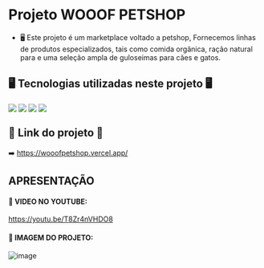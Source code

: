 # Projeto WOOOF PETSHOP

- 🖥️ Este projeto é um marketplace voltado a petshop, Fornecemos linhas de produtos especializados,
      tais como comida orgânica, ração natural para e uma seleção ampla de guloseimas para cães e gatos.

##

## 🖥️ Tecnologias utilizadas neste projeto 🖥️
<div>
  <img align="center" src="https://img.shields.io/badge/React-20232A?style=for-the-badge&logo=react&logoColor=61DAFB"/>
  <img align="center" src="https://img.shields.io/badge/React_Router-CA4245?style=for-the-badge&logo=react-router&logoColor=white"/>
  <img align="center" src="https://img.shields.io/badge/JavaScript-F7DF1E?style=for-the-badge&logo=javascript&logoColor=black"/>
  <img align="center" src="https://img.shields.io/badge/styled--components-DB7093?style=for-the-badge&logo=styled-components&logoColor=white"/>
  </div>
  
  ## 🔗 Link do projeto 🔗
  ➡️ https://wooofpetshop.vercel.app/
  
 ## APRESENTAÇÃO

<h4> 🔗 VIDEO NO YOUTUBE: </h4>

https://youtu.be/T8Zr4nVHDO8


<h4>🔗 IMAGEM DO PROJETO: </h4>

![image](https://user-images.githubusercontent.com/75998678/196314925-5285b275-0e41-420f-b97d-d5f61a21a5c4.png)



